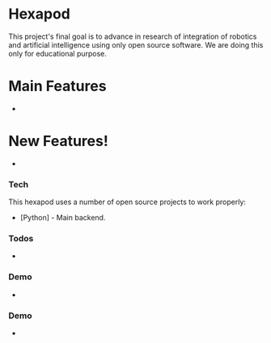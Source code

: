 # Hexapod

This project's final goal is to advance in research of integration of robotics and artificial intelligence using only open source software.
We are doing this only for educational purpose.

# Main Features

  -
  
# New Features!

  - 

### Tech

This hexapod uses a number of open source projects to work properly:

* [Python] - Main backend.


### Todos

 - 

### Demo

-

### Demo

-